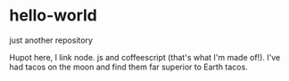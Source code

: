 # hello-world
just another repository

Hupot here, I link node. js and coffeescript (that's what I'm made of!).
I've had tacos on the moon and find them far superior to Earth tacos.
